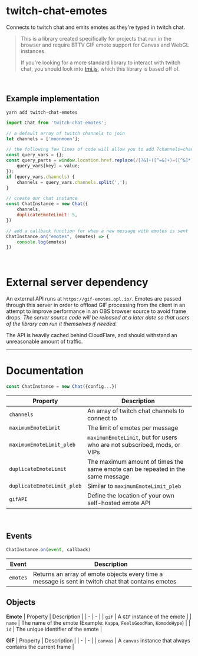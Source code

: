 # twitch-chat-emotes
Connects to twitch chat and emits emotes as they're typed in twitch chat.

> This is a library created specifically for projects that run in the browser and require BTTV GIF emote support for Canvas and WebGL instances.
> 
> If you're looking for a more standard library to interact with twitch chat, you should look into [tmi.js](https://github.com/tmijs/tmi.js), which this library is based off of.

&nbsp;

## Example implementation
```
yarn add twitch-chat-emotes
```

```js
import Chat from 'twitch-chat-emotes';

// a default array of twitch channels to join
let channels = ['moonmoon'];

// the following few lines of code will allow you to add ?channels=channel1,channel2,channel3 to the URL in order to override the default array of channels
const query_vars = {};
const query_parts = window.location.href.replace(/[?&]+([^=&]+)=([^&]*)/gi, function (m, key, value) {
	query_vars[key] = value;
});
if (query_vars.channels) {
	channels = query_vars.channels.split(',');
}

// create our chat instance
const ChatInstance = new Chat({
	channels,
	duplicateEmoteLimit: 5,
})

// add a callback function for when a new message with emotes is sent
ChatInstance.on("emotes", (emotes) => {
	console.log(emotes)
})
```

&nbsp;

# External server dependency

An external API runs at `https://gif-emotes.opl.io/`. Emotes are passed through this server in order to offload GIF processing from the client in an attempt to improve performance in an OBS browser source to avoid frame drops. *The server source code will be released at a later date so that users of the library can run it themselves if needed.*

The API is heavily cached behind CloudFlare, and should withstand an unreasonable amount of traffic.

---

# Documentation

```js
const ChatInstance = new Chat({config...})
```
| Property | Description |
| - | - |
| `channels` | An array of twitch chat channels to connect to |
| `maximumEmoteLimit` | The limit of emotes per message |
| `maximumEmoteLimit_pleb` | `maximumEmoteLimit`, but for users who are not subscribed, mods, or VIPs |
| `duplicateEmoteLimit` | The maximum amount of times the same emote can be repeated in the same message |
| `duplicateEmoteLimit_pleb` | Similar to `maximumEmoteLimit_pleb` |
| `gifAPI` | Define the location of your own self-hosted emote API |

&nbsp;

## Events

```js
ChatInstance.on(event, callback)
```

| Event | Description |
| - | - |
| `emotes` | Returns an array of emote objects every time a message is sent in twitch chat that contains emotes |

## Objects

**Emote**
| Property | Description |
| - | - |
| `gif` | A `GIF` instance of the emote |
| `name` | The name of the emote (Example: `Kappa`, `FeelsGoodMan`, `KomodoHype`) |
| `id` | The unique identifier of the emote |

**GIF**
| Property | Description |
| - | - |
| `canvas` | A `canvas` instance that always contains the current frame |
